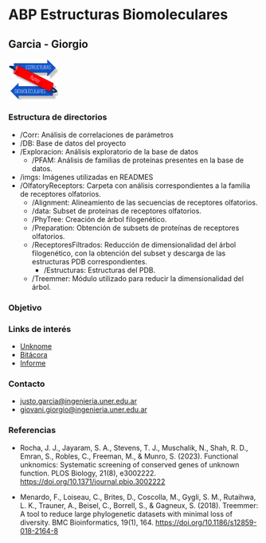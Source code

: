 # ABP Estructuras Biomoleculares 
## Garcia - Giorgio
<img src="imgs/logo_eb.png" width="100"> 

### Estructura de directorios
- /Corr: Análisis de correlaciones de parámetros
- /DB: Base de datos del proyecto
- /Exploracion: Análisis exploratorio de la base de datos
	- /PFAM: Análisis de familias de proteínas presentes en la base de datos.
- /imgs: Imágenes utilizadas en READMES
- /OlfatoryReceptors: Carpeta con análisis correspondientes a la familia de receptores olfatorios.
	- /Alignment: Alineamiento de las secuencias de receptores olfatorios.
	- /data: Subset de proteínas de receptores olfatorios.
	- /PhyTree: Creación de árbol filogenético.
	- /Preparation: Obtención de subsets de proteínas de receptores olfatorios.
	- /ReceptoresFiltrados: Reducción de dimensionalidad del árbol filogenético, con la obtención del subset y descarga de las estructuras PDB correspondientes.
		- /Estructuras: Estructuras del PDB.
	- /Treemmer: Módulo utilizado para reducir la dimensionalidad del árbol.

### Objetivo


### Links de interés
- [Unknome](https://unknome.mrc-lmb.cam.ac.uk/)
- [Bitácora](https://docs.google.com/document/d/1hfnAr0R3DH2llRegLN6dVXDsyPDdvUwWzP8I5dPmboY/edit?usp=sharing)
- [Informe](https://docs.google.com/document/d/1W4E4xc-yobJKqFuypAWl4mKD40Bq83cPE_Dq3pm-OxU/edit?usp=sharing)

### Contacto
- justo.garcia@ingenieria.uner.edu.ar
- giovani.giorgio@ingenieria.uner.edu.ar

### Referencias
- Rocha, J. J., Jayaram, S. A., Stevens, T. J., Muschalik, N., Shah, R. D., Emran, S., Robles, C., Freeman, M., & Munro, S. (2023). Functional unknomics: Systematic screening of conserved genes of unknown function. PLOS Biology, 21(8), e3002222. https://doi.org/10.1371/journal.pbio.3002222

- Menardo, F., Loiseau, C., Brites, D., Coscolla, M., Gygli, S. M., Rutaihwa, L. K., Trauner, A., Beisel, C., Borrell, S., & Gagneux, S. (2018). Treemmer: A tool to reduce large phylogenetic datasets with minimal loss of diversity. BMC Bioinformatics, 19(1), 164. https://doi.org/10.1186/s12859-018-2164-8
